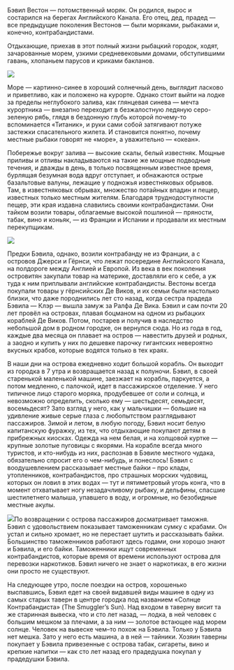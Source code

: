 Бэвил Вестон — потомственный моряк. Он родился, вырос и состарился на берегах Английского Канала. Его отец, дед, прадед — все предыдущие поколения Вестонов — были моряками, рыбаками и, конечно, контрабандистами.

Отдыхающие, приехав в этот полный жизни рыбацкий городок, ходят, зачарованные морем, узкими средневековыми домами, обступившими гавань, хлопаньем парусов и криками бакланов.

![](https://assets.discours.io/unsafe/900x/production/image/f0d3b790-a54a-11e8-bfc7-9b5979ddfe3f.jpeg)

Море — картинно-синее в хороший солнечный день, выглядит ласково и приветливо, как и положено на курорте. Однако стоит выйти на лодке за пределы неглубокого залива, как глянцевая синева — мечта курортника — внезапно переходит в безжалостную ледяную серо-зеленую рябь, глядя в бездонную глубь которой почему-то вспоминается «Титаник», и руки сами собой затягивают потуже застежки спасательного жилета. И становится понятно, почему местные рыбаки говорят не «море», а уважительно — «океан».

Побережье вокруг залива — высокие скалы, белый известняк. Мощные приливы и отливы накладываются на такие же мощные подводные течения, и дважды в день, в только посвященным известное время, бурлящая безумная вода вдруг отступает, и обнажаются острые базальтовые валуны, лежащие у подножья известняковых обрывов. Там, в известняковых обрывах, множество потайных впадин и пещер, известных только местным жителям. Благодаря труднодоступности пещер, эти края издавна славились своими контрабандистами. Они тайком возили товары, облагаемые высокой пошлиной — пряности, табак, вино и коньяк, — из Франции и Испании и продавали их местным перекупщикам.

![](https://assets.discours.io/unsafe/900x/production/image/f132a070-a54a-11e8-bfc7-9b5979ddfe3f.jpeg)

Предки Бэвила, однако, возили контрабанду не из Франции, а с островов Джерси и Гёрнси, что лежат посередине Английского Канала, на полдороге между Англией и Европой. Из века в век поколения островитян закупали товар на материке, доставляли его к себе, а уж туда к ним приплывали английские контрабандисты. Вестоны всегда покупали товары у гёрнсийских Де Виков, и их семьи были настолько близки, что даже породнились лет сто назад, когда сестра прадеда Бэвила — Клэр — вышла замуж за Ралфа Де Вика. Бэвил и сам почти 20 лет провёл на островах, плавая боцманом на одном из рыбацких кораблей Де Виков. Потом, постарев и получив в наследство небольшой дом в родном городке, он вернулся сюда. Но из года в год, каждые два месяца он плавает на остров — навестить друзей и родных, а заодно и купить у них по дешевке парочку гигантских невероятно вкусных крабов, которые водятся только в тех краях.

В наши дни на острова ежедневно ходит большой корабль. Он выходит из городка в 7 утра и возвращается назад к полуночи. Бэвил, в своей старенькой маленькой машине, заезжает на корабль, паркуется, а потом медленно, с палочкой, идет в пассажирское отделение. У него типичное лицо старого моряка, продубевшее от соли и солнца, и невозможно определить, сколько ему — шестьдесят, семьдесят, восемьдесят? Зато взгляд у него, как у мальчишки — большие на удивление живые серые глаза с любопытством разглядывают пассажиров. Зимой и летом, в любую погоду, Бэвил носит белую капитанскую фуражку, из тех, что отдыхающие покупают детям в прибрежных киосках. Одежда на нем белая, и на холщовой куртке — крупные золотые пуговицы с якорями. На корабле всегда много туристов, и кто-нибудь из них, распознав в Бэвиле местного чудака, обязательно спросит его о чем-нибудь, и понеслось! Бэвил с воодушевлением рассказывает местные байки – про клады, утопленников, контрабандистов, про страшных морских чудовищ, которых он ловил в этих водах — тут и пятиметровый угорь конга, что в момент отхватывает ногу незадачливому рыбаку, и дельфины, спасшие шестилетнего малыша, упавшего в воду, и огромные, но безобидные местные акулы.

![](https://assets.discours.io/unsafe/900x/production/image/f1a845a0-a54a-11e8-bfc7-9b5979ddfe3f.jpeg)По возвращении с острова пассажиров досматривает таможня. Бэвил с удовольствием показывает таможенникам сумку с крабами. Он устал и сильно хромает, но не перестает шутить и рассказывать байки. Большинство таможенников работают здесь годами, они хорошо знают и Бэвила, и его байки. Таможенники ищут современных контрабандистов, которые время от времени используют острова для перевозки наркотиков. Бэвил ничего не знает о наркотиках, в его жизни они просто не существуют.

На следующее утро, после поездки на остров, хорошенько выспавшись, Бэвил едет на своей видавшей виды машине в одну из самых старых таверн в центре городка под названием «Солнце Контрабандиста» (The Smuggler’s Sun). Над входом в таверну висит та же старинная вывеска, что и сто лет назад, — лодка, в ней человек с большим мешком за плечами, а за ним — золотое встающее над морем солнце. Человек на вывеске чем–то похож на Бэвила. Только у Бэвила нет мешка. Зато у него есть машина, а в ней — тайники. Хозяин таверны покупает у Бэвила привезенные с острова табак, сигареты, вино и крепкие напитки — как сто лет назад его прадедушка покупал у прадедушки Бэвила.
